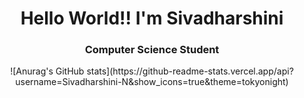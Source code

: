 <h1 align="center">Hello World!! I'm Sivadharshini</h1>
<h3 align="center">Computer Science Student</h3>
<p align="center">
![Anurag's GitHub stats](https://github-readme-stats.vercel.app/api?username=Sivadharshini-N&show_icons=true&theme=tokyonight)
</p>
